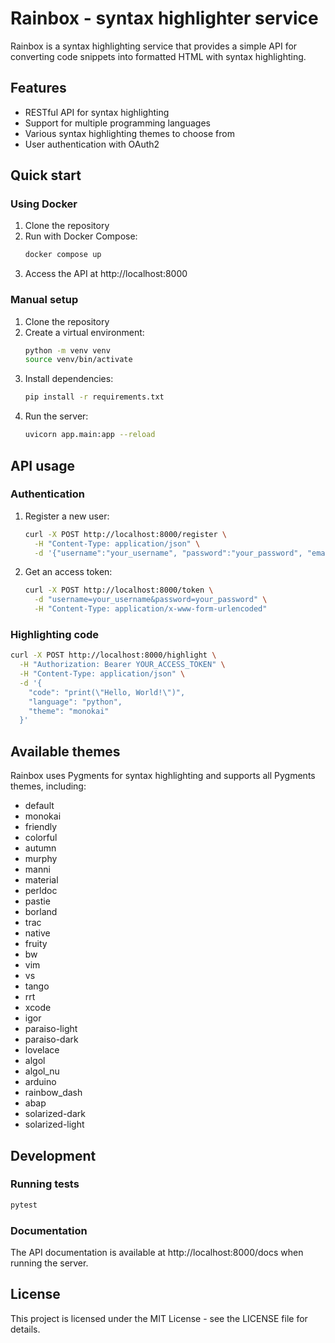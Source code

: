 # Rainbox - syntax highlighter service

Rainbox is a syntax highlighting service that provides a simple API for converting code snippets into formatted HTML with syntax highlighting.

## Features

- RESTful API for syntax highlighting
- Support for multiple programming languages
- Various syntax highlighting themes to choose from
- User authentication with OAuth2

## Quick start

### Using Docker

1. Clone the repository
2. Run with Docker Compose:
   ```bash
   docker compose up
   ```
3. Access the API at http://localhost:8000

### Manual setup

1. Clone the repository
2. Create a virtual environment:
   ```bash
   python -m venv venv
   source venv/bin/activate
   ```
3. Install dependencies:
   ```bash
   pip install -r requirements.txt
   ```
4. Run the server:
   ```bash
   uvicorn app.main:app --reload
   ```

## API usage

### Authentication

1. Register a new user:
   ```bash
   curl -X POST http://localhost:8000/register \
     -H "Content-Type: application/json" \
     -d '{"username":"your_username", "password":"your_password", "email":"your@email.com"}'
   ```

2. Get an access token:
   ```bash
   curl -X POST http://localhost:8000/token \
     -d "username=your_username&password=your_password" \
     -H "Content-Type: application/x-www-form-urlencoded"
   ```

### Highlighting code

```bash
curl -X POST http://localhost:8000/highlight \
  -H "Authorization: Bearer YOUR_ACCESS_TOKEN" \
  -H "Content-Type: application/json" \
  -d '{
    "code": "print(\"Hello, World!\")",
    "language": "python",
    "theme": "monokai"
  }'
```

## Available themes

Rainbox uses Pygments for syntax highlighting and supports all Pygments themes, including:
- default
- monokai
- friendly
- colorful
- autumn
- murphy
- manni
- material
- perldoc
- pastie
- borland
- trac
- native
- fruity
- bw
- vim
- vs
- tango
- rrt
- xcode
- igor
- paraiso-light
- paraiso-dark
- lovelace
- algol
- algol_nu
- arduino
- rainbow_dash
- abap
- solarized-dark
- solarized-light

## Development

### Running tests

```bash
pytest
```

### Documentation

The API documentation is available at http://localhost:8000/docs when running the server.

## License

This project is licensed under the MIT License - see the LICENSE file for details.
